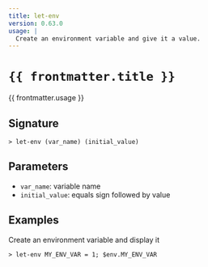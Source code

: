 ```yaml
---
title: let-env
version: 0.63.0
usage: |
  Create an environment variable and give it a value.
---
```


<script>
  import { usePageFrontmatter } from '@vuepress/client';
  export default { computed: { frontmatter() { return usePageFrontmatter().value; } } }
</script>

# <code>{{ frontmatter.title }}</code>

<div style='white-space: pre-wrap;'>{{ frontmatter.usage }}</div>

## Signature

```> let-env (var_name) (initial_value)```

## Parameters

 -  `var_name`: variable name
 -  `initial_value`: equals sign followed by value

## Examples

Create an environment variable and display it
```shell
> let-env MY_ENV_VAR = 1; $env.MY_ENV_VAR
```
